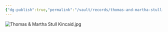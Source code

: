 ```yaml
---
{"dg-publish":true,"permalink":"/vault/records/thomas-and-martha-stull-kincaid/","tags":["Martha-Stull","Thomas-P-Kincaid"]}
---
```


![Thomas & Martha Stull Kincaid.jpg](/img/user/assets/Thomas_&_Martha_Stull_Kincaid.resources/Thomas%20&%20Martha%20Stull%20Kincaid.jpg)
